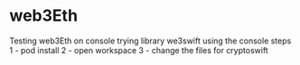 # web3Eth
Testing web3Eth on console
trying library we3swift using the console
steps
 1 - pod install 
 2 - open workspace
 3 - change the files for cryptoswift
 

